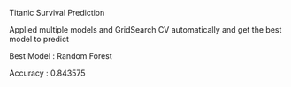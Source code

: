 Titanic Survival Prediction

Applied multiple models and GridSearch CV automatically and get the best model to predict

Best Model : Random Forest

Accuracy : 0.843575
